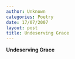 ```yaml
---
author: Unknown
categories: Poetry
date: 17/07/2007
layout: post
title: Undeserving Grace
---
```


**Undeserving Grace**


